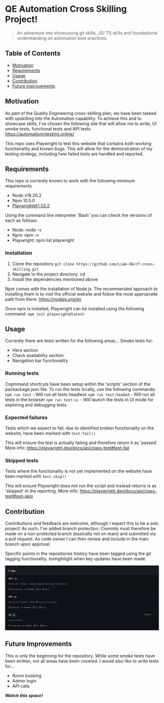 # QE Automation Cross Skilling Project!

> An adventure into showcasing git skills, JS/ TS skills and foundational understanding on automation best practices.

## Table of Contents

- [Motivation](#Motivation)
- [Requirements](#Requirements)
- [Usage](#Usage)
- [Contribution](#Contribution)
- [Future improvements](#Future-Improvements)

## Motivation

As part of the Quality Engineering cross-skilling plan, we have been tasked with upskilling into the Automation capability.
To achieve this and to showcase skills, I've chosen the following site that will allow me to write, UI smoke tests, functional tests and API tests.
https://automationintesting.online/

This repo uses Playwright to test this website that contains both working functionality and known bugs. This will allow for the demonstration of my testing strategy, including how failed tests are handled and reported.

## Requirements

This repo is currently known to work with the following minimum requirements

- Node v18.20.2
- Npm 10.5.0
- Playwright@1.53.2

Using the command line interpreter 'Bash' you can check the versions of each as follows:

- Node: node -v
- Npm: npm -v
- Playwright: npm list playwright

### Installation

1. Clone the repository
   `git clone https://github.com/Liam-XD/cf-cross-skilling.git`
2. Navigate to the project directory:
   cd <your-project-directory>
3. Install the dependencies mentioned above

Npm comes with the installation of Node.js. The recommended approach to installing them is to visit the official website and follow the most appropraite path from there:
https://nodejs.org/en

Once npm is installed, Playwright can be installed using the following command:
`npm init playwright@latest`

## Usage

Currently there are tests written for the following areas...
Smoke tests for:

- Hero section
- Check availability section
- Navigation bar functionality

### Running tests

Copmmand shortcuts have been setup within the 'scripts' section of the packackage.json file.
To run the tests locally, use the following commands:
`npm run test` - Will run all tests headless
`npm run test:headed` - Will run all tests in the browser
`npm run test:ui` - Will launch the tests in UI mode for exploring and debugging tests.

### Expected failures

Tests which we expect to fail, due to identified broken functionality on the website, have been marked with `test.fail()`

This will ensure the test is actually failing and therefore return it as 'passed'.
More info: https://playwright.dev/docs/api/class-test#test-fail

### Skipped tests

Tests where the functionality is not yet implemented on the website have been marked with `test.skip()`

This will ensure Playwright does not run the script and instead returns is as 'skipped' in the reporting.
More info: https://playwright.dev/docs/api/class-test#test-skip

## Contribution

Contributions and feedback are welcome, although I expect this to be a solo project!
As such, I've added branch protection.
Commits must therefore be made on a non-protected branch (basically not on main) and submitted via a pull request.
As code owner I can then review and include in the main branch upon approval.

Specific points in the repositories history have been tagged using the git tagging functionality. tonhgihlight when key updates have been made:

![Image of repository tagging history](media/git-tagging-history.png)

## Future Improvements

This is only the beginning for the repository.
While some smoke tests have been written, not all areas have been covered.
I would also like to write tests for...

- Room booking
- Admin login
- API calls

_**Watch this space!**_
